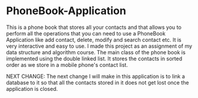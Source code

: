 # PhoneBook-Application
This is a phone book that stores all your contacts and that allows you to perform all the operations that you can need to use a PhoneBook Application like add contact, delete, modify and search contact etc. It is very interactive and easy to use.
I made this project as an assignment of my data structure and algorithm course.
The main class of the phone book is implemented using the double linked list.
It stores the contacts in sorted order as we store in a mobile phone's contact list.

NEXT CHANGE: The next change I will make in this application is to link a database to it so that all the contacts stored in it does not get lost once the application is closed.
